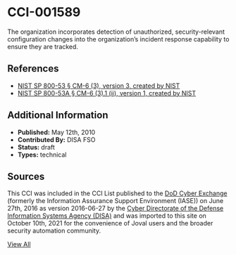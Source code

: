 # CCI-001589

The organization incorporates detection of unauthorized, security-relevant configuration changes into the organization’s incident response capability to ensure they are tracked.

## References ##

* [NIST SP 800-53 § CM-6 (3), version 3, created by NIST](http://csrc.nist.gov/publications/PubsSPs.html)
* [NIST SP 800-53A § CM-6 (3).1 (ii), version 1, created by NIST](http://csrc.nist.gov/publications/PubsSPs.html)


## Additional Information ##

* **Published:** May 12th, 2010
* **Contributed By:** DISA FSO
* **Status:** draft
* **Types:** technical

## Sources ##

This CCI was included in the CCI List published to the [DoD Cyber Exchange](https://public.cyber.mil/stigs/cci/)
(formerly the Information Assurance Support Environment (IASE)) on June 27th, 2016 as version
2016-06-27 by the [Cyber Directorate of the Defense Information Systems Agency (DISA)](https://public.cyber.mil/about-cyber/)
and was imported to this site on October 10th, 2021 for the convenience of Joval users and the broader
security automation community.

[View All](../README.md)

